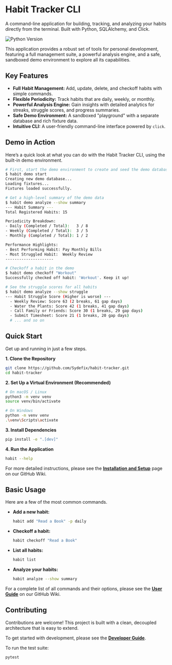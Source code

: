 # Habit Tracker CLI

A command-line application for building, tracking, and analyzing your habits directly from the terminal. Built with Python, SQLAlchemy, and Click.

![Python Version](https://img.shields.io/badge/python-3.8+-brightgreen.svg)

This application provides a robust set of tools for personal development, featuring a full management suite, a powerful analysis engine, and a safe, sandboxed demo environment to explore all its capabilities.

## Key Features

-   **Full Habit Management:** Add, update, delete, and checkoff habits with simple commands.
-   **Flexible Periodicity:** Track habits that are daily, weekly, or monthly.
-   **Powerful Analysis Engine:** Gain insights with detailed analytics for streaks, struggle scores, and progress summaries.
-   **Safe Demo Environment:** A sandboxed "playground" with a separate database and rich fixture data.
-   **Intuitive CLI:** A user-friendly command-line interface powered by `click`.

## Demo in Action

Here’s a quick look at what you can do with the Habit Tracker CLI, using the built-in demo environment.

```bash
# First, start the demo environment to create and seed the demo database
$ habit demo start
Creating new demo database...
Loading fixtures...
Fixtures loaded successfully.

# Get a high-level summary of the demo data
$ habit demo analyze --show summary
--- Habit Summary ---
Total Registered Habits: 15

Periodicity Breakdown:
- Daily (Completed / Total):   3 / 8
- Weekly (Completed / Total):  3 / 5
- Monthly (Completed / Total): 1 / 2

Performance Highlights:
- Best Performing Habit: Pay Monthly Bills
- Most Struggled Habit:  Weekly Review
---------------------

# Checkoff a habit in the demo
$ habit demo checkoff "Workout"
Successfully checked off habit: 'Workout'. Keep it up!

# See the struggle scores for all habits
$ habit demo analyze --show struggle
--- Habit Struggle Score (Higher is worse) ---
  - Weekly Review: Score 63 (2 breaks, 61 gap days)
  - Water the Plants: Score 42 (1 breaks, 41 gap days)
  - Call Family or Friends: Score 30 (1 breaks, 29 gap days)
  - Submit Timesheet: Score 21 (1 breaks, 20 gap days)
  # ... and so on
```

## Quick Start

Get up and running in just a few steps.

**1. Clone the Repository**
```bash
git clone https://github.com/Sydefix/habit-tracker.git
cd habit-tracker
```

**2. Set Up a Virtual Environment (Recommended)**
```bash
# On macOS / Linux
python3 -m venv venv
source venv/bin/activate

# On Windows
python -m venv venv
.\venv\Scripts\activate
```

**3. Install Dependencies**
```bash
pip install -e ".[dev]"
```

**4. Run the Application**
```bash
habit --help
```

For more detailed instructions, please see the **[Installation and Setup](https://github.com/Sydefix/habit-tracker/wiki/Installation-and-Setup)** page on our GitHub Wiki.

## Basic Usage

Here are a few of the most common commands.

-   **Add a new habit:**
    ```bash
    habit add "Read a Book" -p daily
    ```

-   **Checkoff a habit:**
    ```bash
    habit checkoff "Read a Book"
    ```

-   **List all habits:**
    ```bash
    habit list
    ```

-   **Analyze your habits:**
    ```bash
    habit analyze --show summary
    ```

For a complete list of all commands and their options, please see the **[User Guide](https://github.com/Sydefix/habit-tracker/wiki/User-Guide-Command-Line-Usage)** on our GitHub Wiki.

## Contributing

Contributions are welcome! This project is built with a clean, decoupled architecture that is easy to extend.

To get started with development, please see the **[Developer Guide](https://github.com/Sydefix/habit-tracker/wiki/Developer-Guide-&-Project-Architecture)**.

To run the test suite:
```bash
pytest
```